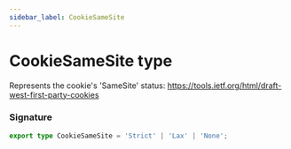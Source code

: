 ```yaml
---
sidebar_label: CookieSameSite
---
```


# CookieSameSite type

Represents the cookie's 'SameSite' status: https://tools.ietf.org/html/draft-west-first-party-cookies

### Signature

```typescript
export type CookieSameSite = 'Strict' | 'Lax' | 'None';
```
